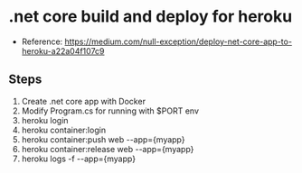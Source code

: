 # .net core build and deploy for heroku
* Reference: https://medium.com/null-exception/deploy-net-core-app-to-heroku-a22a04f107c9

## Steps
1. Create .net core app with Docker
2. Modify Program.cs for running with $PORT env
3. heroku login
4. heroku container:login
5. heroku container:push web --app={myapp}
6. heroku container:release web --app={myapp}
7. heroku logs -f --app={myapp}
